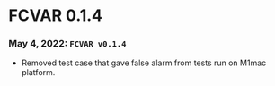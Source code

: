 # FCVAR 0.1.4



### May 4, 2022: ```FCVAR v0.1.4```

* Removed test case that gave false alarm 
from tests run on M1mac platform. 
